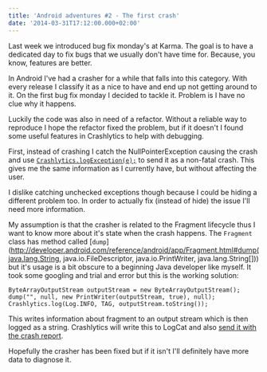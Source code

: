 ```yaml
---
title: 'Android adventures #2 - The first crash'
date: '2014-03-31T17:12:00.000+02:00'
---
```


Last week we introduced bug fix monday's at Karma. The goal is to have a dedicated day to fix bugs that we usually don't have time for. Because, you know, features are better.

In Android I've had a crasher for a while that falls into this category. With every release I classify it as a nice to have and end up not getting around to it. On the first bug fix monday I decided to tackle it. Problem is I have no clue why it happens.

Luckily the code was also in need of a refactor. Without a reliable way to reproduce I hope the refactor fixed the problem, but if it doesn't I found some useful features in Crashlytics to help with debugging.

First, instead of crashing I catch the NullPointerException causing the crash and use [`Crashlytics.logException(e);`](http://support.crashlytics.com/knowledgebase/articles/202805-logging-caught-exceptions) to send it as a non-fatal crash. This gives me the same information as I currently have, but without affecting the user.

I dislike catching unchecked exceptions though because I could be hiding a different problem too. In order to actually fix (instead of hide) the issue I'll need more information.

My assumption is that the crasher is related to the Fragment lifecycle thus I want to know more about it's state when the crash happens. The `Fragment` class has method called \[`dump`]\(http://developer.android.com/reference/android/app/Fragment.html#dump(java.lang.String, java.io.FileDescriptor, java.io.PrintWriter, java.lang.String\[])) but it's usage is a bit obscure to a beginning Java developer like myself. It took some googling and trial and error but this is the working solution:

```
ByteArrayOutputStream outputStream = new ByteArrayOutputStream();
dump("", null, new PrintWriter(outputStream, true), null);
Crashlytics.log(Log.INFO, TAG, outputStream.toString());
```

This writes information about fragment to an output stream which is then logged as a string. Crashlytics will write this to LogCat and also [send it with the crash report](http://support.crashlytics.com/knowledgebase/articles/120066-how-do-i-use-logging).

Hopefully the crasher has been fixed but if it isn't I'll definitely have more data to diagnose it.
